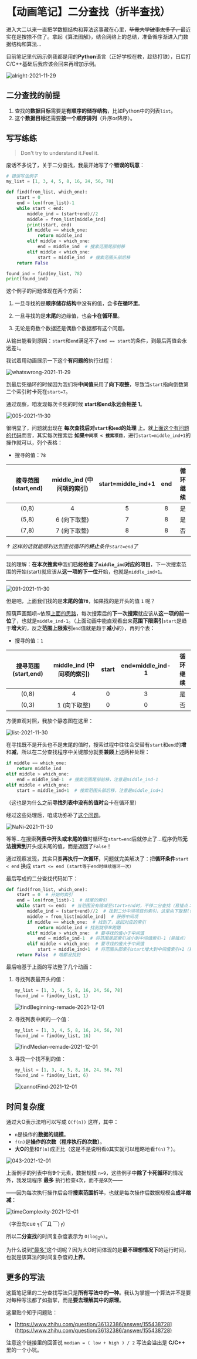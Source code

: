 # 【动画笔记】二分查找（折半查找）

进入大二以来一直把学数据结构和算法这事藏在心里，<del>毕竟大学破事太多了，</del>最近实在是按捺不住了。拿起《算法图解》，结合网络上的总结，准备循序渐进入门数据结构和算法...  

目前笔记里代码示例我都是用的**Python**语言（正好学校在教，趁热打铁），日后打C/C++基础后我应该会回来再增加示例。

![alright-2021-11-29](https://cdn.jsdelivr.net/gh/cat-note/bottleassets@latest/img/alright-2021-11-29.png)

## 二分查找的前提

1. 查找的**数据目标**需要是**有顺序的储存结构**，比如Python中的列表```list```。
2. 这个**数据目标**还需要**按一个顺序排列**（升序or降序）。

## 写写练练

>Don't try to understand it.Feel it.  

废话不多说了，关于二分查找，我最开始写了个**错误的玩意**：  

<a id='wrongcode1'></a>

```python
# 错误写法例子
my_list = [1, 3, 4, 5, 8, 16, 24, 56, 78]

def find(from_list, which_one):
    start = 0
    end = len(from_list)-1
    while start < end:
        middle_ind = (start+end)//2
        middle = from_list[middle_ind]
        print(start, end)
        if middle == which_one:
            return middle_ind
        elif middle > which_one:
            end = middle_ind  # 搜索范围尾部前移
        elif middle < which_one:
            start = middle_ind  # 搜索范围头部后移
    return False

found_ind = find(my_list, 78)
print(found_ind)

```

这个例子的问题体现在两个方面：  

1. 一旦寻找的是**顺序储存结构**中没有的值，会**卡在循环里**。

2. 一旦寻找的是**末尾**的边缘值，也会**卡在循环里**。  

3. 无论是奇数个数据还是偶数个数据都有这个问题。

从输出能看到原因：```start```和```end```满足不了```end == start```的条件，到最后两值会永远差```1```。  

我试着用动画展示一下这个**有问题的**执行过程：  

![whatswrong-2021-11-29](https://cdn.jsdelivr.net/gh/cat-note/bottleassets@latest/img/whatswrong-2021-11-29.gif)  

到最后死循环的时候因为我们将**中间值**采用了**向下取整**，导致当```start```指向倒数第二个索引时卡死在```start=7```。  

<a id='whatsWrong'></a>
通过观察，咱发现每次卡死的时候 **start和end永远会相差 1**。

![005-2021-11-30](https://cdn.jsdelivr.net/gh/cat-note/bottleassets@latest/img/005-2021-11-30.png)

很明显了，问题就出现在 **每次查找后对```start```和```end```的处理** 上。就[上面这个有问题的代码](#wrongcode1)而言，其实每次搜索后 **如果```中间项 < 搜索项目```**，进行```start=middle_ind+1```的操作就可以，列个表格： 

* 搜寻的值：```78``` 

|搜寻范围 (start,end)|middle_ind (中间项的索引)|start=middle_ind+1|end|循环继续|
|:---:|:---:|:---:|:---:|:---:|
|(0,8)|4|5|8|是|
|(5,8)|6 (向下取整)|7|8|是|
|(7,8)|7 (向下取整)|8|8|否|

*↑ 这样的话就能顺利达到查找循环的**终止**条件```start=end```了*

<a id='thinkThisWay'></a>

------

我的理解：**在本次搜索中**我们**已经检查了```middle_ind```对应的项目**，下一次搜索范围的开始(start)就应该从**这一项的下一位**开始，也就是```middle_ind+1```。

------


![091-2021-11-30](https://cdn.jsdelivr.net/gh/cat-note/bottleassets@latest/img/091-2021-11-30.png)  

但是吧，上面我们找的是**末尾的值```78```**，如果找的是开头的值 ```1``` 呢？  

照葫芦画瓢呗~依照[上面的思路](#thinkThisWay)，每次搜索后的**下一次搜索**就应该从**这一项的前一位**了，也就是```middle_ind-1```。（上面动画中能直观看出来**范围下限索引**```start```是趋于**增大**的，反之**范围上限索引**```end```值就是趋于**减小**的），再列个表：

* 搜寻的值：```1```  

|搜寻范围 (start,end)|middle_ind (中间项的索引)|start|end=middle_ind-1|循环继续|
|:---:|:---:|:---:|:---:|:---:|
|(0,8)|4|0|3|是|
|(0,3)|1 (向下取整)|0|0|否|

方便直观对照，我放个静态图在这里：  

![list-2021-11-30](https://cdn.jsdelivr.net/gh/cat-note/bottleassets@latest/img/list-2021-11-30.jpg)  

在寻找既不是开头也不是末尾的值时，搜索过程中往往会交替有```start```和```end```的**增**和**减**，所以在二分查找程序中关键部分就要**兼顾**上述两种处理：  

```python
if middle == which_one:
    return middle_ind
elif middle > which_one:
    end = middle_ind-1  # 搜索范围尾部前移，注意是middle_ind-1
elif middle < which_one:
    start = middle_ind+1  # 搜索范围头部后移，注意是middle_ind+1
```

（这也是为什么之前**寻找列表中没有的值时**会卡在循环里）  

经过这些处理后，咱成功弥补了[这个问题](#whatsWrong)。  

![NaNi-2021-11-30](https://cdn.jsdelivr.net/gh/cat-note/bottleassets@latest/img/NaNi-2021-11-30.png)  

等等...在搜索**列表中开头或末尾的值**时循环在```start=end```后就停止了...程序仍然**无法搜索到**开头或末尾的值，而是返回了```False```！  

通过观察发现，其实只要**再执行一次循环**，问题就完美解决了：把**循环条件**```start < end``` 换成 ```start <= end (start等于end时继续循环一次）```

最后写成的二分查找代码如下：  

```python
def find(from_list, which_one):
    start = 0  # 开始的索引
    end = len(from_list)-1  # 结尾的索引
    while start <= end:  # 当范围没有缩减至start>end时，不停二分查找（易错点：为什么用<=？因为当start=end的时候会遗漏一个处理项）
        middle_ind = (start+end)//2  # 找到二分中间项目的索引，这里向下取整(floordiv)
        middle = from_list[middle_ind]  # 获得中间项
        if middle == which_one:  # 找到了，返回对应的索引
            return middle_ind # 找到就停车跑路
        elif middle > which_one:  # 要寻找的值小于中间值
            end = middle_ind-1  # 将范围尾部索引减小到中间值索引-1（易错点）
        elif middle < which_one:  # 要寻找的值大于中间值
            start = middle_ind+1  # 将范围头部索引start增大到中间值索引+1（易错点）
    return False  # 啥都没找到
```

最后咱基于上面的写法整了几个动画：  

1. 寻找列表最开头的值： 

    ```python
    my_list = [1, 3, 4, 5, 8, 16, 24, 56, 78]
    found_ind = find(my_list, 1)
    ```
    
    ![findBeginning-remade-2021-12-01](https://cdn.jsdelivr.net/gh/cat-note/bottleassets@latest/img/findBeginning-remade-2021-12-01.gif) 

2. 寻找列表中间的一个值：  

    ```python
    my_list = [1, 3, 4, 5, 8, 16, 24, 56, 78]
    found_ind = find(my_list, 16)
    ```

    ![findMedian-remade-2021-12-01](https://cdn.jsdelivr.net/gh/cat-note/bottleassets@latest/img/findMedian-remade-2021-12-01.gif)

3. 寻找一个找不到的值：  

    ```python
    my_list = [1, 3, 4, 5, 8, 16, 24, 56, 78]
    found_ind = find(my_list, 6)
    ```

    ![cannotFind-2021-12-01](https://cdn.jsdelivr.net/gh/cat-note/bottleassets@latest/img/cannotFind-2021-12-01.gif)

## 时间复杂度  

通过大O表示法咱可以写成 ```O(f(n))``` 这样，其中：

* ```n```是操作的**数据的规模**。
* ```f(n)```是**操作的次数（程序执行的次数）**。  
* **大O**的量和```f(n)```成正比（这是不是说明看```O```其实就可以粗略地看```f(n)```？）。  

![043-2021-12-01](https://cdn.jsdelivr.net/gh/cat-note/bottleassets@latest/img/043-2021-12-01.png)

<a id="atMost"></a>

上面例子的列表中有**9**个元素，数据规模 ```n=9```，这些例子中**除了卡死循环**的情况外，我发现程序 **最多** 执行检查```4```次，而不是9次——

——因为每次执行操作后会将**搜索范围折半**，也就是每次操作后数据规模会**成半缩减**：  

![timeComplexity-2021-12-01](https://cdn.jsdelivr.net/gh/cat-note/bottleassets@latest/img/timeComplexity-2021-12-01.jpg)  

（字丑勿cue ┑(￣Д ￣)┍）

所以**二分查找**的时间复杂度表示为 ```O(log```<sub>2</sub>```n)```。

为什么说到[“最多”](#atMost)这个词呢？因为大O时间体现的是**最不理想情况下**的运行时间，也就是该算法的时间复杂度的**上界**。

## 更多的写法  

这篇笔记里的二分查找写法只是**所有写法中的一种**。我认为掌握一个算法并不是要对每种写法都了如指掌，而是**要去理解其中的原理**。

这里贴个知乎问题贴：

* [https://www.zhihu.com/question/36132386/answer/155438728](https://www.zhihu.com/question/36132386/answer/155438728)  

注意这个链接里的回答说 ```median = ( low + high ) / 2``` 写法会溢出是 **C/C++** 里的一个小坑。
